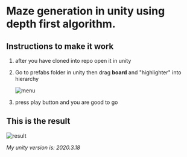 # Maze generation in unity using depth first algorithm.

## Instructions to make it work
1. after you have cloned into repo open it in unity

2. Go to prefabs folder in unity then drag **board** and "highlighter" into hierarchy 



   ![menu](https://user-images.githubusercontent.com/67780454/143435660-8e7957fd-6d9c-4f2d-8962-277aefefb3d8.png)

3. press play button and you are good to go


## This is the result


![result](https://user-images.githubusercontent.com/67780454/143436773-b035c758-e875-4b81-844c-6dac82638429.png)

_My unity version is: 2020.3.18_
